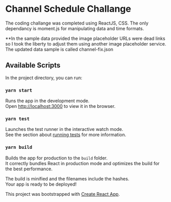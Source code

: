 # Channel Schedule Challange 

The coding challange was completed using ReactJS, CSS.
The only dependancy is moment.js for manipulating data and time formats.

**In the sample data provided the image placeholder URLs were dead links so I took the liberty to adjust them using another image placeholder service. The updated data sample is called channel-fix.json


## Available Scripts

In the project directory, you can run:

### `yarn start`

Runs the app in the development mode.<br />
Open [http://localhost:3000](http://localhost:3000) to view it in the browser.


### `yarn test`

Launches the test runner in the interactive watch mode.<br />
See the section about [running tests](https://facebook.github.io/create-react-app/docs/running-tests) for more information.

### `yarn build`

Builds the app for production to the `build` folder.<br />
It correctly bundles React in production mode and optimizes the build for the best performance.

The build is minified and the filenames include the hashes.<br />
Your app is ready to be deployed!

This project was bootstrapped with [Create React App](https://github.com/facebook/create-react-app).
